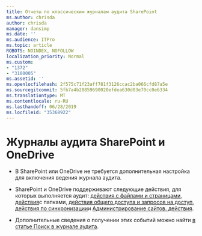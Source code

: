 ```yaml
---
title: Отчеты по классическим журналам аудита SharePoint
ms.author: chrisda
author: chrisda
manager: dansimp
ms.date: ''
ms.audience: ITPro
ms.topic: article
ROBOTS: NOINDEX, NOFOLLOW
localization_priority: Normal
ms.custom:
- "1372"
- "3100005"
ms.assetid: ''
ms.openlocfilehash: 2f575c71f23aff781f3126ccac2ba066cfd87a5e
ms.sourcegitcommit: 5fb7a4b28859690020efdea630d03e70cc0e6334
ms.translationtype: MT
ms.contentlocale: ru-RU
ms.lasthandoff: 06/28/2019
ms.locfileid: "35368922"
---
```

# <a name="sharepoint-and-onedrive-audit-logs"></a>Журналы аудита SharePoint и OneDrive

- В SharePoint или OneDrive не требуется дополнительная настройка для включения ведения журнала аудита.

- SharePoint и OneDrive поддерживают следующие действия, для которых выполняется аудит: [действия с файлами и страницами](https://docs.microsoft.com/office365/securitycompliance/search-the-audit-log-in-security-and-compliance#file-and-page-activities), [действия](https://docs.microsoft.com/office365/securitycompliance/search-the-audit-log-in-security-and-compliance#folder-activities)с папками, [действия общего доступа и запросов на доступ](https://docs.microsoft.com/office365/securitycompliance/search-the-audit-log-in-security-and-compliance#sharing-and-access-request-activities), [действия по синхронизации](https://docs.microsoft.com/office365/securitycompliance/search-the-audit-log-in-security-and-compliance#synchronization-activities)и [Администрирование сайтов. действия](https://docs.microsoft.com/office365/securitycompliance/search-the-audit-log-in-security-and-compliance#site-administration-activities).

- Дополнительные сведения о получении этих событий можно найти [в статье Поиск в журнале аудита](https://docs.microsoft.com/office365/securitycompliance/search-the-audit-log-in-security-and-compliance#search-the-audit-log).